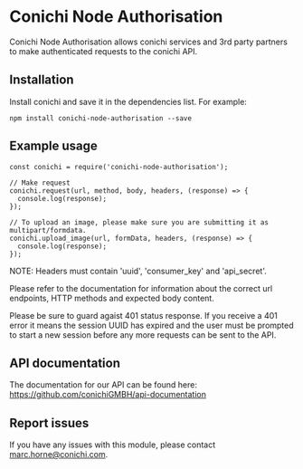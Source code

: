 # Conichi Node Authorisation

Conichi Node Authorisation allows conichi services and 3rd party partners to make authenticated requests to the conichi API.


## Installation

Install conichi and save it in the dependencies list. For example:

`npm install conichi-node-authorisation --save`


## Example usage

```
const conichi = require('conichi-node-authorisation');

// Make request
conichi.request(url, method, body, headers, (response) => {
  console.log(response);
});

// To upload an image, please make sure you are submitting it as multipart/formdata.
conichi.upload_image(url, formData, headers, (response) => {
  console.log(response);
});
```

NOTE: Headers must contain 'uuid', 'consumer_key' and 'api_secret'.

Please refer to the documentation for information about the correct url endpoints, HTTP methods and expected body content.

Please be sure to guard agaist 401 status response. If you receive a 401 error it means the session UUID has expired and the user must be prompted to  start a new session before any more requests can be sent to the API.


## API documentation

The documentation for our API can be found here:
<https://github.com/conichiGMBH/api-documentation>


## Report issues

If you have any issues with this module, please contact <marc.horne@conichi.com>.